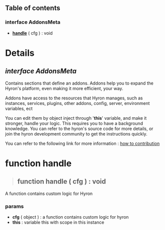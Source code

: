 ## **Table of contents**

### interface **AddonsMeta**

- [**handle**](#function-handle) ( cfg ) : void

# **Details**

## *interface **AddonsMeta***

Contains sections that define an addons. Addons help you to expand the Hyron's platform, even making it more efficient, your way.

Addons have access to the resources that Hyron manages, such as instances, services, plugins, other addons, config, server, environment variables, ect

You can edit them by object inject through '**this**' variable, and make it stronger, handle your logic. This requires you to have a background knowledge.
You can refer to the hyron's source code for more details, or join the hyron development community to get the instructions quickly.

You can refer to the following link for more information : [how to contribution](../contribution.md)

# function handle

> ## function **handle** ( cfg ) : void

A function contains custom logic for Hyron

### **params**

- **cfg** ( object ) : a function contains custom logic for hyron
- **this** : variable this with scope in this instance